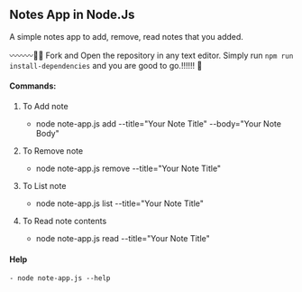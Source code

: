 ## Notes App in Node.Js

A simple notes app to add, remove, read notes that you added.

〰〰〰💨💨
Fork and Open the repository in any text editor.
Simply run `npm run install-dependencies` and you are good to go.!!!!!! 🚀

#### Commands:

1. To Add note

   - node note-app.js add --title="Your Note Title" --body="Your Note Body"

2. To Remove note

   - node note-app.js remove --title="Your Note Title"

3. To List note

   - node note-app.js list --title="Your Note Title"

4. To Read note contents
   - node note-app.js read --title="Your Note Title"

#### Help </br>

    - node note-app.js --help
